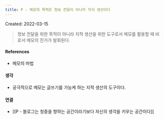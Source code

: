 ```yaml
---
title: P - 메모의 목적은 정보 전달이 아니라 지식 생산이다
---
```


Created: 2022-03-15

>정보 전달을 위한 목적이 아니라 지적 생산을 위한 도구로서 메모를 활용할 때 비로서 메모의 진가가 발휘된다.

#### References
- 메모의 마법

#### 생각
- 궁극적으로 메모는 글쓰기를 가능케 하는 지적 생산의 도구이다.

#### 연결
- [[P - 블로그는 청중을 향하는 공간이라기보다 자신의 생각을 키우는 공간이다]]